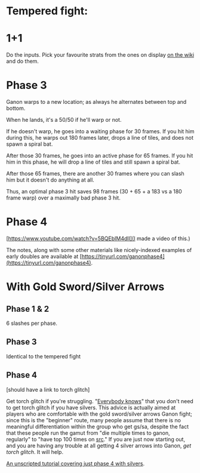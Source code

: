 # Tempered fight:

# 1+1

Do the inputs. Pick your favourite strats from the ones on display [on the wiki](https://alttp-wiki.net/index.php/Ganon) and do them.

# Phase 3

Ganon warps to a new location; as always he alternates between top and bottom.

When he lands, it's a 50/50 if he'll warp or not.

If he doesn't warp, he goes into a waiting phase for 30 frames. If you hit him during this, he warps out 180 frames later, drops a line of tiles, and does not spawn a spiral bat.

After those 30 frames, he goes into an active phase for 65 frames. If you hit him in this phase, he will drop a line of tiles and still spawn a spiral bat.

After those 65 frames, there are another 30 frames where you can slash him but it doesn't do anything at all.

Thus, an optimal phase 3 hit saves 98 frames (30 + 65 + a 183 vs a 180 frame warp) over a maximally bad phase 3 hit.

# Phase 4

[https://www.youtube.com/watch?v=5BQEbIM4dlI](I made a video of this.)

The notes, along with some other materials like nicely-indexed examples of early doubles are available at  [https://tinyurl.com/ganonphase4](https://tinyurl.com/ganonphase4).


# With Gold Sword/Silver Arrows

## Phase 1 & 2

6 slashes per phase.

## Phase 3

Identical to the tempered fight

## Phase 4

[should have a link to torch glitch]

Get torch glitch if you're struggling. "[Everybody knows](https://web.archive.org/web/20190831022348/https://thezvi.wordpress.com/2019/07/02/everybody-knows/)" that you don't need to get torch glitch if you have silvers. This advice is actually aimed at players who are comfortable with the gold sword/silver arrows Ganon fight; since this is the "beginner" route, many people assume that there is no meaningful differentiation within the group who get gs/sa, despite the fact that these people run the gamut from "die multiple times to ganon, regularly" to "have top 100 times on [src](https://www.speedrun.com/alttp#No_Major_Glitches)." If you are just now starting out, and you are having any trouble at all getting 4 silver arrows into Ganon, _get torch glitch_. It will help.

[An unscripted tutorial covering just phase 4 with silvers](https://www.twitch.tv/videos/672410278).



